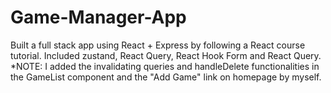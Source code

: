 # Game-Manager-App
Built a full stack app using React + Express by following a React course tutorial. Included zustand, React Query, React Hook Form and React Query.
*NOTE: I added the invalidating queries and handleDelete functionalities in the GameList component and the "Add Game" link on homepage by myself.
